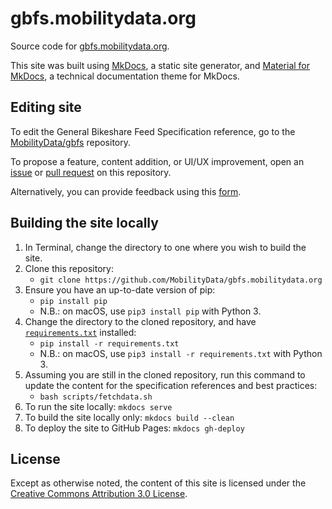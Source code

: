 # gbfs.mobilitydata.org

Source code for [gbfs.mobilitydata.org](https://gbfs.mobilitydata.org/). 

This site was built using [MkDocs](https://www.mkdocs.org/), a static site generator, and [Material for MkDocs](https://squidfunk.github.io/mkdocs-material/), a technical documentation theme for MkDocs.

## Editing site

To edit the General Bikeshare Feed Specification reference, go to the [MobilityData/gbfs](https://github.com/MobilityData/gbfs/) repository.

To propose a feature, content addition, or UI/UX improvement, open an [issue](https://github.com/MobilityData/gbfs.mobilitydata.org/issues/new) or [pull request](https://github.com/MobilityData/gbfs.mobilitydata.org/pulls) on this repository. 

Alternatively, you can provide feedback using this [form](https://mobilitydata.typeform.com/to/BCiwESfg).

## Building the site locally

1. In Terminal, change the directory to one where you wish to build the site.
1. Clone this repository:
   - `git clone https://github.com/MobilityData/gbfs.mobilitydata.org`
1. Ensure you have an up-to-date version of pip: 
   - `pip install pip`
   - N.B.: on macOS, use `pip3 install pip` with Python 3.
1. Change the directory to the cloned repository, and have [`requirements.txt`](requirements.txt) installed:
   - `pip install -r requirements.txt`
   - N.B.: on macOS, use `pip3 install -r requirements.txt` with Python 3.
1. Assuming you are still in the cloned repository, run this command to update the content for the specification references and best practices:
   - `bash scripts/fetchdata.sh`
1. To run the site locally: `mkdocs serve`
1. To build the site locally only: `mkdocs build --clean`
1. To deploy the site to GitHub Pages: `mkdocs gh-deploy`

## License

Except as otherwise noted, the content of this site is licensed under the [Creative Commons Attribution 3.0 License](https://creativecommons.org/licenses/by/3.0/).
